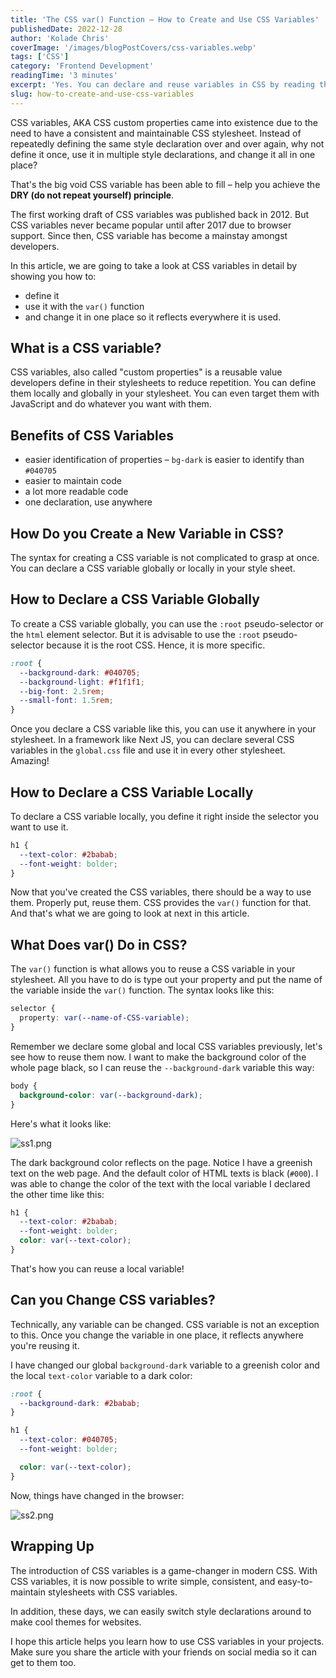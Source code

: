 ```yaml
---
title: 'The CSS var() Function – How to Create and Use CSS Variables'
publishedDate: 2022-12-28
author: 'Kolade Chris'
coverImage: '/images/blogPostCovers/css-variables.webp'
tags: ['CSS']
category: 'Frontend Development'
readingTime: '3 minutes'
excerpt: 'Yes. You can declare and reuse variables in CSS by reading this article.'
slug: how-to-create-and-use-css-variables
---
```


CSS variables, AKA CSS custom properties came into existence due to the need to have a consistent and maintainable CSS stylesheet. Instead of repeatedly defining the same style declaration over and over again, why not define it once, use it in multiple style declarations, and change it all in one place?

That's the big void CSS variable has been able to fill – help you achieve the **DRY (do not repeat yourself) principle**.

The first working draft of CSS variables was published back in 2012. But CSS variables never became popular until after 2017 due to browser support. Since then, CSS variable has become a mainstay amongst developers.

In this article, we are going to take a look at CSS variables in detail by showing you how to:

- define it
- use it with the `var()` function
- and change it in one place so it reflects everywhere it is used.

## What is a CSS variable?

CSS variables, also called "custom properties" is a reusable value developers define in their stylesheets to reduce repetition. You can define them locally and globally in your stylesheet. You can even target them with JavaScript and do whatever you want with them.

## Benefits of CSS Variables

- easier identification of properties – `bg-dark` is easier to identify than `#040705`
- easier to maintain code
- a lot more readable code
- one declaration, use anywhere

## How Do you Create a New Variable in CSS?

The syntax for creating a CSS variable is not complicated to grasp at once. You can declare a CSS variable globally or locally in your style sheet.

## How to Declare a CSS Variable Globally

To create a CSS variable globally, you can use the `:root` pseudo-selector or the `html` element selector. But it is advisable to use the `:root` pseudo-selector because it is the root CSS. Hence, it is more specific.

```css
:root {
  --background-dark: #040705;
  --background-light: #f1f1f1;
  --big-font: 2.5rem;
  --small-font: 1.5rem;
}
```

Once you declare a CSS variable like this, you can use it anywhere in your stylesheet. In a framework like Next JS, you can declare several CSS variables in the `global.css` file and use it in every other stylesheet. Amazing!

## How to Declare a CSS Variable Locally

To declare a CSS variable locally, you define it right inside the selector you want to use it.

```css
h1 {
  --text-color: #2babab;
  --font-weight: bolder;
}
```

Now that you've created the CSS variables, there should be a way to use them. Properly put, reuse them. CSS provides the `var()` function for that. And that's what we are going to look at next in this article.

## What Does var() Do in CSS?

The `var()` function is what allows you to reuse a CSS variable in your stylesheet. All you have to do is type out your property and put the name of the variable inside the `var()` function. The syntax looks like this:

```css
selector {
  property: var(--name-of-CSS-variable);
}
```

Remember we declare some global and local CSS variables previously, let's see how to reuse them now. I want to make the background color of the whole page black, so I can reuse the `--background-dark` variable this way:

```css
body {
  background-color: var(--background-dark);
}
```

Here's what it looks like:

![ss1.png](https://media.graphassets.com/wRaiHaSG65YQqKiDs8zg)

The dark background color reflects on the page. Notice I have a greenish text on the web page. And the default color of HTML texts is black (`#000`). I was able to change the color of the text with the local variable I declared the other time like this:

```css
h1 {
  --text-color: #2babab;
  --font-weight: bolder;
  color: var(--text-color);
}
```

That's how you can reuse a local variable!

## Can you Change CSS variables?

Technically, any variable can be changed. CSS variable is not an exception to this. Once you change the variable in one place, it reflects anywhere you're reusing it.

I have changed our global `background-dark` variable to a greenish color and the local `text-color` variable to a dark color:

```css
:root {
  --background-dark: #2babab;
}

h1 {
  --text-color: #040705;
  --font-weight: bolder;

  color: var(--text-color);
}
```

Now, things have changed in the browser:

![ss2.png](https://media.graphassets.com/yVCccp5HSxbapqWWWC5e)

## Wrapping Up

The introduction of CSS variables is a game-changer in modern CSS. With CSS variables, it is now possible to write simple, consistent, and easy-to-maintain stylesheets with CSS variables.

In addition, these days, we can easily switch style declarations around to make cool themes for websites.

I hope this article helps you learn how to use CSS variables in your projects. Make sure you share the article with your friends on social media so it can get to them too.
